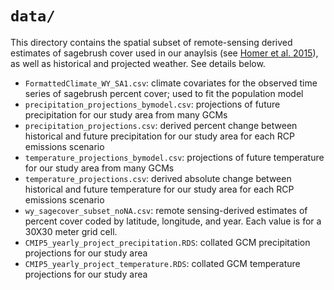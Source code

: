 # ``data/``
This directory contains the spatial subset of remote-sensing derived estimates of sagebrush cover used in our anaylsis (see [Homer et al. 2015](http://www.sciencedirect.com/science/article/pii/S1470160X15001156)), as well as historical and projected weather. See details below.

* ``FormattedClimate_WY_SA1.csv``: climate covariates for the observed time series of sagebrush percent cover; used to fit the population model
* ``precipitation_projections_bymodel.csv``: projections of future precipitation for our study area from many GCMs
* ``precipitation_projections.csv``: derived percent change between historical and future precipitation for our study area for each RCP emissions scenario
* ``temperature_projections_bymodel.csv``: projections of future temperature for our study area from many GCMs
* ``temperature_projections.csv``: derived absolute change between historical and future temperature for our study area for each RCP emissions scenario
* ``wy_sagecover_subset_noNA.csv``: remote sensing-derived estimates of percent cover coded by latitude, longitude, and year. Each value is for a 30X30 meter grid cell.
* ``CMIP5_yearly_project_precipitation.RDS``: collated GCM precipitation projections for our study area
* ``CMIP5_yearly_project_temperature.RDS``: collated GCM temperature projections for our study area
